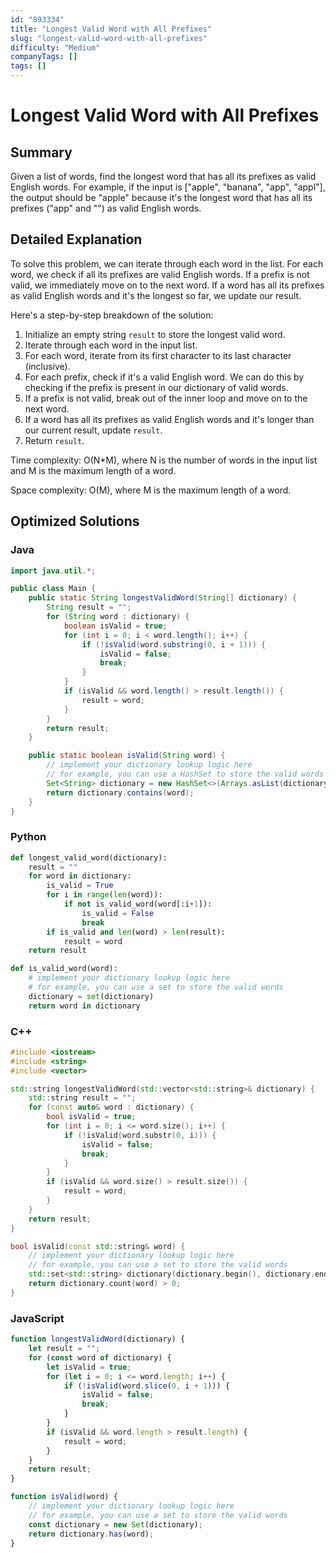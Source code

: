 ```yaml
---
id: "893334"
title: "Longest Valid Word with All Prefixes"
slug: "longest-valid-word-with-all-prefixes"
difficulty: "Medium"
companyTags: []
tags: []
---
```


# Longest Valid Word with All Prefixes

## Summary
Given a list of words, find the longest word that has all its prefixes as valid English words. For example, if the input is ["apple", "banana", "app", "appl"], the output should be "apple" because it's the longest word that has all its prefixes ("app" and "") as valid English words.

## Detailed Explanation

To solve this problem, we can iterate through each word in the list. For each word, we check if all its prefixes are valid English words. If a prefix is not valid, we immediately move on to the next word. If a word has all its prefixes as valid English words and it's the longest so far, we update our result.

Here's a step-by-step breakdown of the solution:

1. Initialize an empty string `result` to store the longest valid word.
2. Iterate through each word in the input list.
3. For each word, iterate from its first character to its last character (inclusive).
4. For each prefix, check if it's a valid English word. We can do this by checking if the prefix is present in our dictionary of valid words.
5. If a prefix is not valid, break out of the inner loop and move on to the next word.
6. If a word has all its prefixes as valid English words and it's longer than our current result, update `result`.
7. Return `result`.

Time complexity: O(N*M), where N is the number of words in the input list and M is the maximum length of a word.

Space complexity: O(M), where M is the maximum length of a word.

## Optimized Solutions

### Java
```java
import java.util.*;

public class Main {
    public static String longestValidWord(String[] dictionary) {
        String result = "";
        for (String word : dictionary) {
            boolean isValid = true;
            for (int i = 0; i < word.length(); i++) {
                if (!isValid(word.substring(0, i + 1))) {
                    isValid = false;
                    break;
                }
            }
            if (isValid && word.length() > result.length()) {
                result = word;
            }
        }
        return result;
    }

    public static boolean isValid(String word) {
        // implement your dictionary lookup logic here
        // for example, you can use a HashSet to store the valid words
        Set<String> dictionary = new HashSet<>(Arrays.asList(dictionary));
        return dictionary.contains(word);
    }
}
```

### Python
```python
def longest_valid_word(dictionary):
    result = ""
    for word in dictionary:
        is_valid = True
        for i in range(len(word)):
            if not is_valid_word(word[:i+1]):
                is_valid = False
                break
        if is_valid and len(word) > len(result):
            result = word
    return result

def is_valid_word(word):
    # implement your dictionary lookup logic here
    # for example, you can use a set to store the valid words
    dictionary = set(dictionary)
    return word in dictionary
```

### C++
```cpp
#include <iostream>
#include <string>
#include <vector>

std::string longestValidWord(std::vector<std::string>& dictionary) {
    std::string result = "";
    for (const auto& word : dictionary) {
        bool isValid = true;
        for (int i = 0; i <= word.size(); i++) {
            if (!isValid(word.substr(0, i))) {
                isValid = false;
                break;
            }
        }
        if (isValid && word.size() > result.size()) {
            result = word;
        }
    }
    return result;
}

bool isValid(const std::string& word) {
    // implement your dictionary lookup logic here
    // for example, you can use a set to store the valid words
    std::set<std::string> dictionary(dictionary.begin(), dictionary.end());
    return dictionary.count(word) > 0;
}
```

### JavaScript
```javascript
function longestValidWord(dictionary) {
    let result = "";
    for (const word of dictionary) {
        let isValid = true;
        for (let i = 0; i <= word.length; i++) {
            if (!isValid(word.slice(0, i + 1))) {
                isValid = false;
                break;
            }
        }
        if (isValid && word.length > result.length) {
            result = word;
        }
    }
    return result;
}

function isValid(word) {
    // implement your dictionary lookup logic here
    // for example, you can use a set to store the valid words
    const dictionary = new Set(dictionary);
    return dictionary.has(word);
}
```